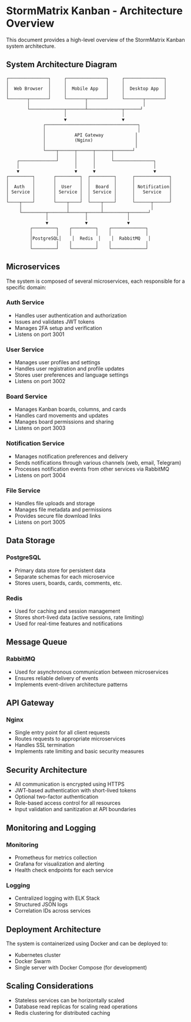 # StormMatrix Kanban - Architecture Overview

This document provides a high-level overview of the StormMatrix Kanban system architecture.

## System Architecture Diagram

```
┌───────────────┐     ┌───────────────┐     ┌───────────────┐
│               │     │               │     │               │
│  Web Browser  │     │  Mobile App   │     │  Desktop App  │
│               │     │               │     │               │
└───────┬───────┘     └───────┬───────┘     └───────┬───────┘
        │                     │                     │
        └─────────────┬───────┴─────────────┬──────┘
                      │                     │
                      ▼                     ▼
              ┌───────────────────────────────────┐
              │                                   │
              │           API Gateway            │
              │           (Nginx)                │
              │                                  │
              └────┬──────┬──────┬──────┬───────┘
                   │      │      │      │
    ┌──────────────┘      │      │      └───────────────┐
    │                     │      │                      │
    ▼                     ▼      ▼                      ▼
┌─────────┐       ┌─────────┐  ┌─────────┐      ┌─────────────┐
│         │       │         │  │         │      │             │
│  Auth   │       │  User   │  │  Board  │      │ Notification│
│ Service │       │ Service │  │ Service │      │   Service   │
│         │       │         │  │         │      │             │
└────┬────┘       └────┬────┘  └────┬────┘      └──────┬──────┘
     │                 │            │                  │
     └─────────┬───────┴──────┬─────┴─────────┬───────┘
               │              │               │
               ▼              ▼               ▼
         ┌─────────┐    ┌─────────┐    ┌─────────────┐
         │         │    │         │    │             │
         │PostgreSQL│    │  Redis  │    │  RabbitMQ   │
         │         │    │         │    │             │
         └─────────┘    └─────────┘    └─────────────┘
```

## Microservices

The system is composed of several microservices, each responsible for a specific domain:

### Auth Service
- Handles user authentication and authorization
- Issues and validates JWT tokens
- Manages 2FA setup and verification
- Listens on port 3001

### User Service
- Manages user profiles and settings
- Handles user registration and profile updates
- Stores user preferences and language settings
- Listens on port 3002

### Board Service
- Manages Kanban boards, columns, and cards
- Handles card movements and updates
- Manages board permissions and sharing
- Listens on port 3003

### Notification Service
- Manages notification preferences and delivery
- Sends notifications through various channels (web, email, Telegram)
- Processes notification events from other services via RabbitMQ
- Listens on port 3004

### File Service
- Handles file uploads and storage
- Manages file metadata and permissions
- Provides secure file download links
- Listens on port 3005

## Data Storage

### PostgreSQL
- Primary data store for persistent data
- Separate schemas for each microservice
- Stores users, boards, cards, comments, etc.

### Redis
- Used for caching and session management
- Stores short-lived data (active sessions, rate limiting)
- Used for real-time features and notifications

## Message Queue

### RabbitMQ
- Used for asynchronous communication between microservices
- Ensures reliable delivery of events
- Implements event-driven architecture patterns

## API Gateway

### Nginx
- Single entry point for all client requests
- Routes requests to appropriate microservices
- Handles SSL termination
- Implements rate limiting and basic security measures

## Security Architecture

- All communication is encrypted using HTTPS
- JWT-based authentication with short-lived tokens
- Optional two-factor authentication
- Role-based access control for all resources
- Input validation and sanitization at API boundaries

## Monitoring and Logging

### Monitoring
- Prometheus for metrics collection
- Grafana for visualization and alerting
- Health check endpoints for each service

### Logging
- Centralized logging with ELK Stack
- Structured JSON logs
- Correlation IDs across services

## Deployment Architecture

The system is containerized using Docker and can be deployed to:
- Kubernetes cluster
- Docker Swarm
- Single server with Docker Compose (for development)

## Scaling Considerations

- Stateless services can be horizontally scaled
- Database read replicas for scaling read operations
- Redis clustering for distributed caching